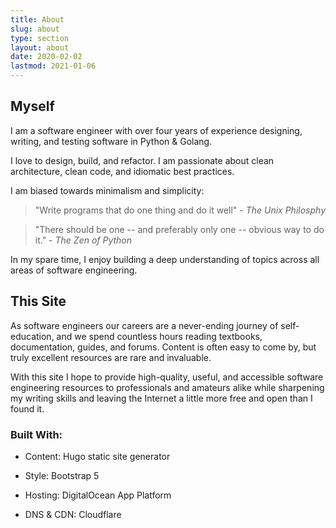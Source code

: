 ```yaml
---
title: About
slug: about
type: section
layout: about
date: 2020-02-02
lastmod: 2021-01-06
---
```

## Myself

I am a software engineer with over four years of experience designing, writing, and testing software in Python & Golang.

I love to design, build, and refactor. I am passionate about clean architecture, clean code, and idiomatic best practices.

I am biased towards minimalism and simplicity:

> "Write programs that do one thing and do it well" - _The Unix Philosphy_

> "There should be one -- and preferably only one -- obvious way to do it." - _The Zen of Python_

In my spare time, I enjoy building a deep understanding of topics across all areas of software engineering.


## This Site

As software engineers our careers are a never-ending journey of self-education, and we spend countless hours reading textbooks, documentation, guides, and forums. Content is often easy to come by, but truly excellent resources are rare and invaluable.

With this site I hope to provide high-quality, useful, and accessible software engineering resources to professionals and amateurs alike while sharpening my writing skills and leaving the Internet a little more free and open than I found it.

### Built With:

* Content: Hugo static site generator

* Style: Bootstrap 5

* Hosting: DigitalOcean App Platform

* DNS & CDN: Cloudflare

